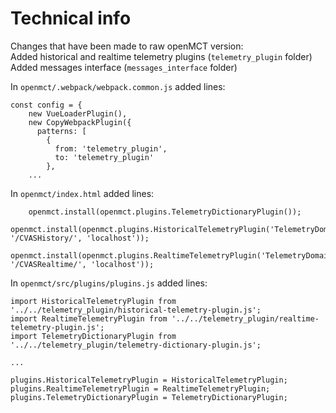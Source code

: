 # Technical info
Changes that have been made to raw openMCT version:   
Added historical and realtime telemetry plugins (`telemetry_plugin` folder)   
Added messages interface (`messages_interface` folder)   

In `openmct/.webpack/webpack.common.js` added lines:
```
const config = {
    new VueLoaderPlugin(),
    new CopyWebpackPlugin({
      patterns: [
        {
          from: 'telemetry_plugin',
          to: 'telemetry_plugin'
        },
    ...
```
In `openmct/index.html` added lines:
```
    openmct.install(openmct.plugins.TelemetryDictionaryPlugin());
    openmct.install(openmct.plugins.HistoricalTelemetryPlugin('TelemetryDomainObject', '/CVASHistory/', 'localhost'));
    openmct.install(openmct.plugins.RealtimeTelemetryPlugin('TelemetryDomainObject', '/CVASRealtime/', 'localhost'));
```

In `openmct/src/plugins/plugins.js` added lines:
```
import HistoricalTelemetryPlugin from '../../telemetry_plugin/historical-telemetry-plugin.js';
import RealtimeTelemetryPlugin from '../../telemetry_plugin/realtime-telemetry-plugin.js';
import TelemetryDictionaryPlugin from '../../telemetry_plugin/telemetry-dictionary-plugin.js';

...

plugins.HistoricalTelemetryPlugin = HistoricalTelemetryPlugin;
plugins.RealtimeTelemetryPlugin = RealtimeTelemetryPlugin;
plugins.TelemetryDictionaryPlugin = TelemetryDictionaryPlugin;
```